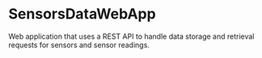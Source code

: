 # SensorsDataWebApp
Web application that uses a REST API to handle data storage and retrieval requests for sensors and sensor readings.

